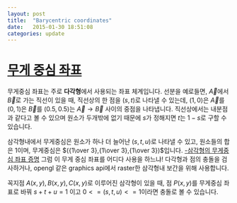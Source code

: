 ```yaml
---
layout: post
title:  "Barycentric coordinates"
date:   2015-01-30 18:51:08
categories: update
---
```


# [무게 중심 좌표][1]

무게중심 좌표는 주로 **다각형**에서 사용되는 좌표 체계입니다. 선분을 예로들면, $\vec{A}$에서 $\vec{B}$로 가는 직선이 있을 때, 직선상의 한 점을 $(s,t)$로 나타낼 수 있는데, $(1,0)$은 $\vec{A}$를 $(0,1)$은 $\vec{B}$를 $(0.5,0.5)$는 $\vec{A}\to \vec{B}$ 사이의 중점을 나타냅니다. 직선상에서는 내분점과 같다고 볼 수 있으며 원소가 두개밖에 없기 때문에 $s$가 정해지면 $t$는 $1 - s$로 구할 수 있습니다.

삼각형내에서 무게중심은 원소가 하나 더 늘어난 $(s,t,u)$로 나타낼 수 있고, 원소들의 합은 $1$이며, 무게중심은 $({1\over 3},{1\over 3},{1\over 3})$입니다. [-삼각형의 무게중심 좌표 증명][2] 그럼 이 무게 중심 좌표를 어디다 사용을 하느냐! 다각형과 점의 충돌을 검사하거나, opengl 같은 graphics api에서 raster한 삼각형내 보간을 위해 사용합니다. 

꼭지점 $A(x,y), B(x,y), C(x,y)$로 이루어진 삼각형이 있을 때, 점 $P(x,y)$를 무게중심 좌표로 바꿔 $s+t+u=1$ 이고 $0 <= (s,t,u) <= 1$이라면 충돌로 볼 수 있습니다.  



[1]: http://en.wikipedia.org/wiki/Barycentric_coordinate_system
[2]: http://mathbang.net/442
